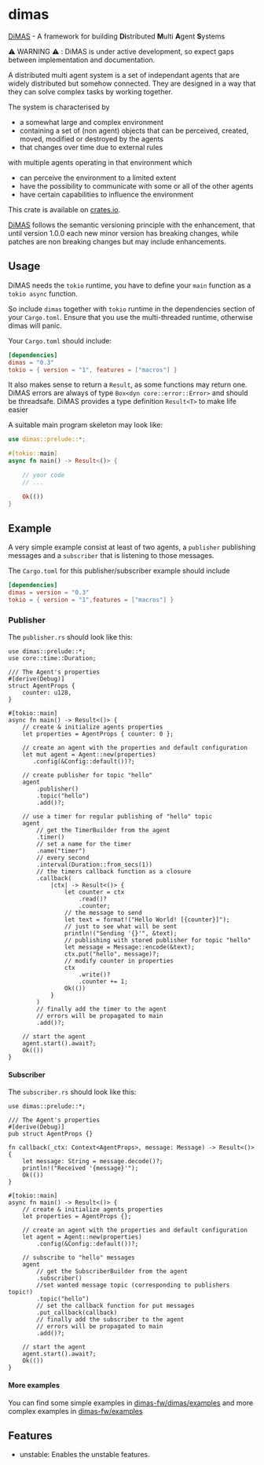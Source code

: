# dimas

[DiMAS](https://github.com/dimas-fw/dimas/tree/main/dimas) - A framework
for building **Di**stributed **M**ulti **A**gent **S**ystems

⚠️ WARNING ⚠️ : DiMAS is under active development,
so expect gaps between implementation and documentation.

A distributed multi agent system is a set of independant agents
that are widely distributed but somehow connected.
They are designed in a way that they can solve complex tasks by working together.

The system is characterised by

- a somewhat large and complex environment
- containing a set of (non agent) objects that can be perceived, created, moved,
modified or destroyed by the agents
- that changes over time due to external rules

with multiple agents operating in that environment which

- can perceive the environment to a limited extent
- have the possibility to communicate with some or all of the other agents
- have certain capabilities to influence the environment

This crate is available on [crates.io](https://crates.io/crates/dimas).

[DiMAS](https://github.com/dimas-fw/dimas/tree/main/dimas) follows the semantic
versioning principle with the enhancement, that until version 1.0.0
each new minor version has breaking changes, while patches are non breaking
changes but may include enhancements.

## Usage

DiMAS needs the `tokio` runtime, you have to define your `main` function as a
`tokio async` function.

So include `dimas` together with `tokio` runtime in the dependencies section of
your `Cargo.toml`. Ensure that you use the multi-threaded runtime, otherwise
dimas will panic.

Your `Cargo.toml` should include:

```toml
[dependencies]
dimas = "0.3"
tokio = { version = "1", features = ["macros"] }
```

It also makes sense to return a `Result`, as some functions may return one.
DiMAS errors are always of type `Box<dyn core::error::Error>` and should be threadsafe.
DiMAS provides a type definition `Result<T>` to make life easier

A suitable main program skeleton may look like:

```rust
use dimas::prelude::*;

#[tokio::main]
async fn main() -> Result<()> {

    // your code
    // ...

    Ok(())
}
```

## Example

A very simple example consist at least of two agents, a `publisher` publishing messages
and a `subscriber` that is listening to those messages.

The `Cargo.toml` for this publisher/subscriber example should include

```toml
[dependencies]
dimas = version = "0.3"
tokio = { version = "1",features = ["macros"] }
```

### Publisher

The `publisher.rs` should look like this:

```rust,no_run
use dimas::prelude::*;
use core::time::Duration;

/// The Agent's properties
#[derive(Debug)]
struct AgentProps {
    counter: u128,
}

#[tokio::main]
async fn main() -> Result<()> {
    // create & initialize agents properties
    let properties = AgentProps { counter: 0 };

    // create an agent with the properties and default configuration
    let mut agent = Agent::new(properties)
       .config(&Config::default())?;

    // create publisher for topic "hello"
    agent
        .publisher()
        .topic("hello")
        .add()?;

    // use a timer for regular publishing of "hello" topic
    agent
        // get the TimerBuilder from the agent
        .timer()
        // set a name for the timer
        .name("timer")
        // every second
        .interval(Duration::from_secs(1))
        // the timers callback function as a closure
        .callback(
            |ctx| -> Result<()> {
                let counter = ctx
                    .read()?
                    .counter;
                // the message to send
                let text = format!("Hello World! [{counter}]");
                // just to see what will be sent
                println!("Sending '{}'", &text);
                // publishing with stored publisher for topic "hello"
                let message = Message::encode(&text);
                ctx.put("hello", message)?;
                // modify counter in properties
                ctx
                    .write()?
                    .counter += 1;
                Ok(())
            }
        )
        // finally add the timer to the agent
        // errors will be propagated to main
        .add()?;

    // start the agent
    agent.start().await?;
    Ok(())
}
```

#### Subscriber

The `subscriber.rs` should look like this:

```rust,no_run
use dimas::prelude::*;

/// The Agent's properties
#[derive(Debug)]
pub struct AgentProps {}

fn callback(_ctx: Context<AgentProps>, message: Message) -> Result<()> {
    let message: String = message.decode()?;
    println!("Received '{message}'");
    Ok(())
}

#[tokio::main]
async fn main() -> Result<()> {
    // create & initialize agents properties
    let properties = AgentProps {};

    // create an agent with the properties and default configuration
    let agent = Agent::new(properties)
        .config(&Config::default())?;

    // subscribe to "hello" messages
    agent
        // get the SubscriberBuilder from the agent
        .subscriber()
        //set wanted message topic (corresponding to publishers topic!)
        .topic("hello")
        // set the callback function for put messages
        .put_callback(callback)
        // finally add the subscriber to the agent
        // errors will be propagated to main
        .add()?;

    // start the agent
    agent.start().await?;
    Ok(())
}
```

#### More examples

You can find some simple examples in [dimas-fw/dimas/examples](https://github.com/dimas-fw/dimas/blob/main/examples/README.md)
and more complex examples in [dimas-fw/examples](https://github.com/dimas-fw/examples/blob/main/README.md)

## Features

- unstable: Enables the unstable features.
